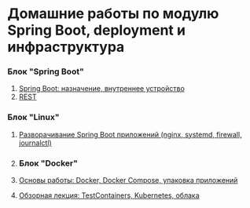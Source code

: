 # Домашние работы по модулю Spring Boot, deployment и инфраструктура
### Блок "Spring Boot"
1. [Spring Boot: назначение, внутреннее устройство](https://github.com/MariaDikul/demoBoot)
2. [REST](https://github.com/MariaDikul/authorization-service?tab=readme-ov-file#:~:text=%D0%97%D0%B0%D0%B4%D0%B0%D1%87%D0%B0%20%D0%B8%D0%B7%20%D1%83%D1%80%D0%BE%D0%BA%D0%B0%20%22REST,com/MariaDikul/authorization%2Dservice)

### Блок "Linux"
1. [Разворачивание Spring Boot приложений (nginx, systemd, firewall, journalctl)](https://github.com/MariaDikul/authorization-service?tab=readme-ov-file#:~:text=%D0%97%D0%B0%D0%B4%D0%B0%D1%87%D0%B0%20%D0%B8%D0%B7%20%D1%83%D1%80%D0%BE%D0%BA%D0%B0%20%22%D0%A0%D0%B0%D0%B7%D0%B2%D0%BE%D1%80%D0%B0%D1%87%D0%B8%D0%B2%D0%B0%D0%BD%D0%B8%D0%B5,D1%258F%2520nginx.txt)

2. ### Блок "Docker"
1. [Основы работы: Docker, Docker Compose, упаковка приложений](https://github.com/MariaDikul/authorization-service?tab=readme-ov-file#:~:text=%D0%97%D0%B0%D0%B4%D0%B0%D1%87%D0%B0%20%D0%B8%D0%B7%20%D1%83%D1%80%D0%BE%D0%BA%D0%B0%20%22%D0%9E%D1%81%D0%BD%D0%BE%D0%B2%D1%8B,Dockerfile%20docker%2Dcompose)
2. [Обзорная лекция: TestContainers, Kubernetes, облака]()

